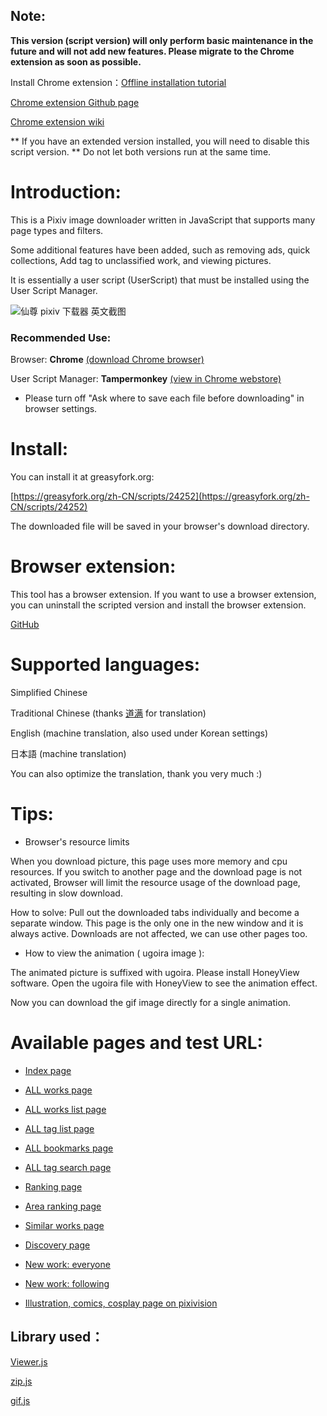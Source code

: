 ## Note:

**This version (script version) will only perform basic maintenance in the future and will not add new features. Please migrate to the Chrome extension as soon as possible.**

Install Chrome extension：[Offline installation tutorial](https://github.com/xuejianxianzun/PixivBatchDownloader/wiki/2.-%E5%AE%89%E8%A3%85#%E7%A6%BB%E7%BA%BF%E5%AE%89%E8%A3%85) 

[Chrome extension Github page](https://github.com/xuejianxianzun/PixivBatchDownloader)

[Chrome extension wiki](https://github.com/xuejianxianzun/PixivBatchDownloader/wiki)

** If you have an extended version installed, you will need to disable this script version. ** Do not let both versions run at the same time.

# Introduction:

This is a Pixiv image downloader written in JavaScript that supports many page types and filters.

Some additional features have been added, such as removing ads, quick collections, Add tag to unclassified work, and viewing pictures.

It is essentially a user script (UserScript) that must be installed using the User Script Manager.

![仙尊 pixiv 下载器 英文截图](https://wx4.sinaimg.cn/large/640defebly1fzm7xsh5vdj20kw0iz0v6.jpg)

### Recommended Use:

Browser: **Chrome** [(download Chrome browser)](https://www.google.com/chrome/)

User Script Manager: **Tampermonkey** [(view in Chrome webstore)](https://chrome.google.com/webstore/detail/tampermonkey/dhdgffkkebhmkfjojejmpbldmpobfkfo)

- Please turn off "Ask where to save each file before downloading" in browser settings.

# Install:

You can install it at greasyfork.org:

[https://greasyfork.org/zh-CN/scripts/24252](https://greasyfork.org/zh-CN/scripts/24252)

The downloaded file will be saved in your browser's download directory.

# Browser extension:

This tool has a browser extension. If you want to use a browser extension, you can uninstall the scripted version and install the browser extension.

[GitHub](https://github.com/xuejianxianzun/PixivBatchDownloader/wiki/2.-%E5%AE%89%E8%A3%85#%E7%A6%BB%E7%BA%BF%E5%AE%89%E8%A3%85)

# Supported languages:

Simplified Chinese

Traditional Chinese (thanks [道满](https://zhtw.me/) for translation)

English (machine translation, also used under Korean settings)

日本語 (machine translation)

You can also optimize the translation, thank you very much :)

# Tips:

- Browser's resource limits

When you download picture, this page uses more memory and cpu resources. If you switch to another page and the download page is not activated, Browser will limit the resource usage of the download page, resulting in slow download.

How to solve: Pull out the downloaded tabs individually and become a separate window. This page is the only one in the new window and it is always active. Downloads are not affected, we can use other pages too.

- How to view the animation ( ugoira image ):

The animated picture is suffixed with ugoira. Please install HoneyView software. Open the ugoira file with HoneyView to see the animation effect.

Now you can download the gif image directly for a single animation.

# Available pages and test URL:

- [Index page](https://www.pixiv.net/)

- [ALL works page](https://www.pixiv.net/member_illust.php?mode=medium&illust_id=62751951)

- [ALL works list page](https://www.pixiv.net/member_illust.php?id=544479)

- [ALL tag list page](https://www.pixiv.net/member_illust.php?id=544479&tag=%E6%9D%B1%E6%96%B9)

- [ALL bookmarks page](https://www.pixiv.net/bookmark.php?id=544479)

- [ALL tag search page](https://www.pixiv.net/search.php?s_mode=s_tag&word=saber)

- [Ranking page](https://www.pixiv.net/ranking.php)

- [Area ranking page](https://www.pixiv.net/ranking_area.php?type=state&no=0)

- [Similar works page](https://www.pixiv.net/bookmark_add.php?id=63148723)

- [Discovery page](https://www.pixiv.net/discovery)

- [New work: everyone](https://www.pixiv.net/new_illust.php)

- [New work: following](https://www.pixiv.net/bookmark_new_illust.php)

- [Illustration, comics, cosplay page on pixivision](https://www.pixivision.net/zh/a/3190)

## Library used：

[Viewer.js](https://github.com/fengyuanchen/viewerjs)

[zip.js](https://github.com/gildas-lormeau/zip.js)

[gif.js](https://github.com/jnordberg/gif.js)